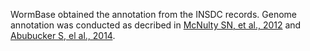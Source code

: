 [//]: # (Created by ./bin/manage_files.pl from ./species/Onchocerca_flexuosa/PRJNA230512/Onchocerca_flexuosa_PRJNA230512.annotation.html on Thu Jun 11 13:45:00 2020)
WormBase obtained the annotation from the INSDC records. Genome annotation was conducted as decribed in [McNulty SN, et al., 2012](https://europepmc.org/search?query=PMC3458923) and [Abubucker S, el al., 2014](https://europepmc.org/search?query=PMC3997825).


